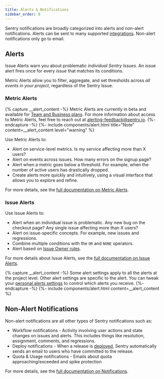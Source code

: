 ```yaml
---
title: Alerts & Notifications
sidebar_order: 0
---
```


Sentry notifications are broadly categorized into alerts and non-alert notifications. Alerts can be sent to many supported [integrations](/workflow/integrations/#webhook-alerts). Non-alert notifications only go to email.

## Alerts

Issue Alerts warn you about problematic _individual Sentry Issues_. An issue alert fires once for every _issue_ that matches its conditions.

Metric Alerts allow you to filter, aggregate, and set thresholds across _all events in your project_, regardless of the Sentry Issue.

### Metric Alerts

{% capture __alert_content -%}
Metric Alerts are currently in beta and available for [Team and Business plans](https://sentry.io/pricing/). For more information about access to Metric Alerts, feel free to reach out at [alerting-feedback@sentry.io](mailto:alerting-feedback@sentry.io).
{%- endcapture -%}
{%- include components/alert.html
    title="Note"
    content=__alert_content
    level="warning"
%}

Use Metric Alerts to:
- Alert on service-level metrics. Is my service affecting more than X users?
- Alert on events across issues. How many errors on the signup page?
- Alert when a metric goes below a threshold. For example, when the number of active users has drastically dropped.
- Create alerts more quickly and intuitively, using a visual interface that allows you to explore and refine.

For more details, see the [full documentation on Metric Alerts](/workflow/alerts-notifications/alerts/#metric-alerts).

### Issue Alerts

Use Issue Alerts to:
- Alert when an individual issue is problematic. Any new bug on the checkout page? Any single issue affecting more than X users?
- Alert on issue-specific concepts. For example, new issues and regressions.
- Combine multiple conditions with the `OR` and `NONE` operators.
- Alert based on [Issue Owner rules](/workflow/issue-owners/).

For more details about Issue Alerts, see the [full documentation on Issue Alerts](/workflow/alerts-notifications/alerts/#issue-alerts).

{% capture __alert_content -%}
Some alert settings apply to all the alerts at the project level. Other alert settings are specific to the alert. You can tweak your [personal alerts settings](/workflow/alerts-notifications/alerts/#alert-subscription) to control which alerts you receive.
{%- endcapture -%}
{%- include components/alert.html
    content=__alert_content
%}

## Non-Alert Notifications

Non-alert notifications are all other types of Sentry notifications such as:

- Workflow notifications - Activity involving user actions and state changes on issues and alerts. This includes things like resolution, assignment, comments, and regressions.
- Deploy notifications - When a release is [deployed](/workflow/alerts-notifications/notifications/#deploy), Sentry automatically sends an email to users who have committed to the release.
- Quota & Usage notifications -  Emails about quota approaching/exceeded and spike protection

For more details, see the [full documentation on Notifications](/workflow/alerts-notifications/notifications/).
